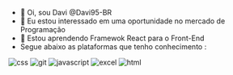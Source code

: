 - 👋 Oi, sou Davi @Davi95-BR
- 👀 Eu estou interessado em uma oportunidade no mercado de Programação
- 🌱 Estou aprendendo Framewok React para o Front-End
- Segue abaixo as plataformas que tenho conhecimento :


![css](https://user-images.githubusercontent.com/74278382/116788305-39124800-aa7f-11eb-89e8-dfefa7315bf4.png) ![git](https://user-images.githubusercontent.com/74278382/116788313-44fe0a00-aa7f-11eb-8350-d59c2ee3be9f.png) ![javascript](https://user-images.githubusercontent.com/74278382/116788333-5b0bca80-aa7f-11eb-9766-c8b866b83739.png) ![excel](https://user-images.githubusercontent.com/74278382/116788384-9908ee80-aa7f-11eb-98fd-423d7e803594.png)   ![html](https://user-images.githubusercontent.com/74278382/116788494-3f54f400-aa80-11eb-947e-bdfcea7cb2d2.png)














<!---
Davi95-BR/Davi95-BR is a ✨ special ✨ repository because its `README.md` (this file) appears on your GitHub profile.
You can click the Preview link to take a look at your changes.
--->


